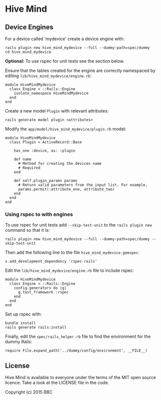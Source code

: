 # Hive Mind

## Device Engines

For a device called 'mydevice' create a device engine with:

```
rails plugin new hive_mind_mydevice --full --dummy-path=spec/dummy
cd hive_mind_mydevice
```

**Optional:** To use rspec for unit tests see the section below.

Ensure that the tables created for the engine are correctly namespaced by
editing `lib/hive_mind_mydevice/engine.rb`:

```
module HiveMindMydevice
  class Engine < ::Rails::Engine
    isolate_namespace HiveMindMydevice
  end
end
```

Create a new model `Plugin` with relevant attributes:

```
rails generate model plugin <attributes>
```

Modify the `app/model/hive_mind_mydevice/plugin.rb` model:

```
module HiveMindMydevice
  class Plugin < ActiveRecord::Base

    has_one :device, as: :plugin

    def name
      # Method for creating the devices name
      # Required
    end

    def self.plugin_params params
      # Return valid parameters from the input list. For example,
      params.permit(:attribute_one, attribute_two)
    end
  end
end
```

### Using rspec to with engines

To use rspec for unit tests add `--skip-test-unit` to the
`rails plugin new` command so that it is:

```
rails plugin new hive_mind_mydevice --full --dummy-path=spec/dummy --skip-test-unit
```

Then add the following line to the file `hive_mind_mydevice.gemspec`:

```
s.add_development_dependency 'rspec-rails'
```

Edit the `lib/hive_mind_mydevice/engine.rb` file to include rspec:

```
module HiveMindMydevice
  class Engine < ::Rails::Engine
    config.generators do |g|
      g.test_framework :rspec
    end
  end
end
```

Set up rspec with:

```
bundle install
rails generate rails:install
```

Finally, edit the `spec/rails_helper.rb` file to find the environment for the
dummy Rails:

```
require File.expand_path('../dummy/config/environment', __FILE__)
```

## License

Hive Mind is available to everyone under the terms of the MIT open source licence.
Take a look at the LICENSE file in the code.

Copyright (c) 2015 BBC
